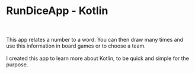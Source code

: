 # RunDiceApp - Kotlin <br/> <br/>

This app relates a number to a word. You can then draw many times and use this information in board games or to choose a team. <br/><br/>
I created this app to learn more about Kotlin, to be quick and simple for the purpose. <br/>
